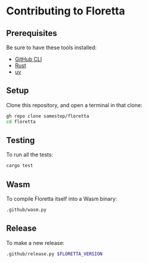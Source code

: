 # Contributing to Floretta

## Prerequisites

Be sure to have these tools installed:

- [GitHub CLI][]
- [Rust][]
- [uv][]

## Setup

Clone this repository, and open a terminal in that clone:

```sh
gh repo clone samestep/floretta
cd floretta
```

## Testing

To run all the tests:

```sh
cargo test
```

## Wasm

To compile Floretta itself into a Wasm binary:

```sh
.github/wasm.py
```

## Release

To make a new release:

```sh
.github/release.py $FLORETTA_VERSION
```

[github cli]: https://cli.github.com/
[rust]: https://www.rust-lang.org/tools/install
[uv]: https://docs.astral.sh/uv

